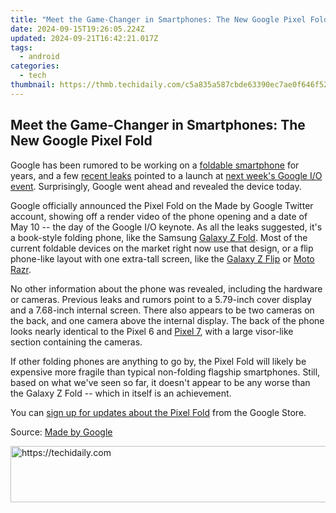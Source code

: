 ```yaml
---
title: "Meet the Game-Changer in Smartphones: The New Google Pixel Fold"
date: 2024-09-15T19:26:05.224Z
updated: 2024-09-21T16:42:21.017Z
tags:
  - android
categories:
  - tech
thumbnail: https://thmb.techidaily.com/c5a835a587cbde63390ec7ae0f646f52f65cc154a66fb89768e9cd878c5a4c7b.jpg
---
```


## Meet the Game-Changer in Smartphones: The New Google Pixel Fold

Google has been rumored to be working on a [foldable smartphone](https://fox-blue.techidaily.com/step-beyond-reality-reviewing-lgs-virtual-vision-for-2024/) for years, and a few [recent leaks](https://www.reviewgeek.com/152356/are-these-the-first-official-pixel-fold-renders/) pointed to a launch at [next week's Google I/O event](https://ai-video-apps.techidaily.com/new-2024-approved-color-correction-mastery-a-tutorial-on-matching-video-clips-in-final-cut-pro/). Surprisingly, Google went ahead and revealed the device today.

 Google officially announced the Pixel Fold on the Made by Google Twitter account, showing off a render video of the phone opening and a date of May 10 -- the day of the Google I/O keynote. As all the leaks suggested, it's a book-style folding phone, like the Samsung [Galaxy Z Fold](https://some-approaches.techidaily.com/new-unlock-reddit-potentials-stepwise-procedures-for-sharing/). Most of the current foldable devices on the market right now use that design, or a flip phone-like layout with one extra-tall screen, like the [Galaxy Z Flip](https://sim-unlock.techidaily.com/tips-and-tricks-to-tell-if-your-apple-iphone-11-is-unlocked-by-drfone-ios/) or [Moto Razr](https://www.reviewgeek.com/152464/motos-next-razr-foldable-may-offer-high-end-specs/).

 No other information about the phone was revealed, including the hardware or cameras. Previous leaks and rumors point to a 5.79-inch cover display and a 7.68-inch internal screen. There also appears to be two cameras on the back, and one camera above the internal display. The back of the phone looks nearly identical to the Pixel 6 and [Pixel 7](https://video-content-creator.techidaily.com/new-split-mkv-videos-with-ease-top-10-free-software-options-for-2024/), with a large visor-like section containing the cameras.

 If other folding phones are anything to go by, the Pixel Fold will likely be expensive more fragile than typical non-folding flagship smartphones. Still, based on what we've seen so far, it doesn't appear to be any worse than the Galaxy Z Fold -- which in itself is an achievement.

 You can [sign up for updates about the Pixel Fold](https://store.google.com/intl/en/ideas/pixel-is-open/) from the Google Store.

 Source: [Made by Google](https://twitter.com/madebygoogle/status/1654170933417086978)

<ins class="adsbygoogle"
     style="display:block"
     data-ad-format="autorelaxed"
     data-ad-client="ca-pub-7571918770474297"
     data-ad-slot="1223367746"></ins>

<ins class="adsbygoogle"
     style="display:block"
     data-ad-client="ca-pub-7571918770474297"
     data-ad-slot="8358498916"
     data-ad-format="auto"
     data-full-width-responsive="true"></ins>



<!-- affiliate ads begin -->
<a href="https://aligracehair.sjv.io/c/5597632/2012406/19272" target="_top" id="2012406">
  <img src="//a.impactradius-go.com/display-ad/19272-2012406" border="0" alt="https://techidaily.com" width="728" height="90"/>
</a>
<img height="0" width="0" src="https://aligracehair.sjv.io/i/5597632/2012406/19272" style="position:absolute;visibility:hidden;" border="0" />
<!-- affiliate ads end -->

